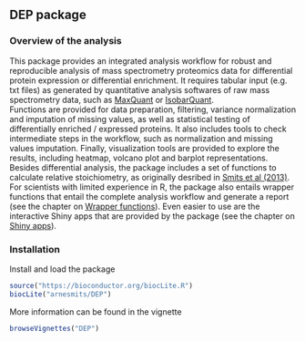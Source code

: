 ## DEP package

### Overview of the analysis

This package provides an integrated analysis workflow for robust and reproducible analysis of mass spectrometry proteomics data for differential protein expression or differential enrichment. 
It requires tabular input (e.g. txt files) as generated by quantitative analysis softwares of raw mass spectrometry data, such as [MaxQuant](http://www.nature.com/nbt/journal/v26/n12/full/nbt.1511.html) or [IsobarQuant](http://www.nature.com/nprot/journal/v10/n10/full/nprot.2015.101.html).   
Functions are provided for data preparation, filtering, variance normalization and imputation of missing values, as well as statistical testing of differentially enriched / expressed proteins.
It also includes tools to check intermediate steps in the workflow, such as normalization and missing values imputation.
Finally, visualization tools are provided to explore the results, including heatmap, volcano plot and barplot representations.   
Besides differential analysis, the package includes a set of functions to calculate relative stoichiometry, as originally desribed in [Smits et al (2013)](http://nar.oxfordjournals.org/content/41/1/e28.full).   
For scientists with limited experience in R, the package also entails wrapper functions that entail the complete analysis workflow and generate a report (see the chapter on [Wrapper functions](#wrapper-functions-for-the-entire-workflow)).
Even easier to use are the interactive Shiny apps that are provided by the package (see the chapter on [Shiny apps](#interactive-analysis-using-the-proteomer-shiny-apps)).

### Installation

Install and load the package

``` r
source("https://bioconductor.org/biocLite.R")
biocLite("arnesmits/DEP")
```

More information can be found in the vignette

``` r
browseVignettes("DEP")
```
